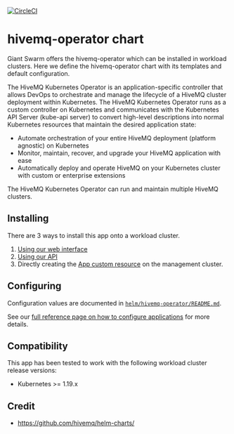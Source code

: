 [![CircleCI](https://circleci.com/gh/giantswarm/hivemq-operator-app.svg?style=shield)](https://circleci.com/gh/giantswarm/hivemq-operator-app)

# hivemq-operator chart

Giant Swarm offers the hivemq-operator which can be installed in workload clusters.
Here we define the hivemq-operator chart with its templates and default configuration.

The HiveMQ Kubernetes Operator is an application-specific controller that allows DevOps to orchestrate and manage the lifecycle of a HiveMQ cluster deployment within Kubernetes. The HiveMQ Kubernetes Operator runs as a custom controller on Kubernetes and communicates with the Kubernetes API Server (kube-api server) to convert high-level descriptions into normal Kubernetes resources that maintain the desired application state:

* Automate orchestration of your entire HiveMQ deployment (platform agnostic) on Kubernetes
* Monitor, maintain, recover, and upgrade your HiveMQ application with ease
* Automatically deploy and operate HiveMQ on your Kubernetes cluster with custom or enterprise extensions

The HiveMQ Kubernetes Operator can run and maintain multiple HiveMQ clusters.

## Installing

There are 3 ways to install this app onto a workload cluster.

1. [Using our web interface](https://docs.giantswarm.io/ui-api/web/app-platform/#installing-an-app)
2. [Using our API](https://docs.giantswarm.io/api/#operation/createClusterAppV5)
3. Directly creating the [App custom resource](https://docs.giantswarm.io/ui-api/management-api/crd/apps.application.giantswarm.io/) on the management cluster.

## Configuring

Configuration values are documented in [`helm/hivemq-operator/README.md`](https://github.com/giantswarm/hivemq-operator-app/blob/master/helm/hivemq-operator/README.md).

See our [full reference page on how to configure applications](https://docs.giantswarm.io/app-platform/app-configuration/) for more details.

## Compatibility

This app has been tested to work with the following workload cluster release versions:

* Kubernetes >= 1.19.x

## Credit

* https://github.com/hivemq/helm-charts/
